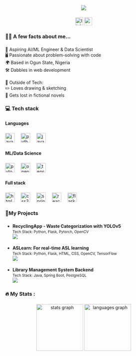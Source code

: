 <h1 align="center">
  <a href="https://git.io/typing-svg">
    <img src="https://readme-typing-svg.herokuapp.com/?lines=Hello,+There!+👋;This+is+Osman+DURDAĞ....;Nice+to+meet+you!&center=true&size=30">
  </a>
</h1>

###

<div align="center">
  <a href="https://www.linkedin.com/in/ibukun-oduntan"><img src="https://img.shields.io/static/v1?message=LinkedIn&logo=linkedin&label=&color=0077B5&logoColor=white&labelColor=&style=for-the-badge" height="25" alt="linkedin logo" /></a>
  <a href="mailto:ibukunod@gmail.com"><img src="https://img.shields.io/static/v1?message=Gmail&logo=gmail&label=&color=D14836&logoColor=white&labelColor=&style=for-the-badge" height="25" alt="gmail logo" /></a>
</div>

###

<h3 align="left">👩‍💻 A few facts about me...</h3>

###

<p align="left">🤖 Aspiring AI/ML Engineer & Data Scientist<br>🖥️ Passionate about problem-solving with code<br>🌍 Based in Ogun State, Nigeria<br>🛠️ Dabbles in web development<br><br>🎨 Outside of Tech:<br>✏️ Loves drawing & sketching<br>📖 Gets lost in fictional novels</p>

###

<h3 align="left">💻 Tech stack</h3>

###
<h4 align="left">Languages</h4>

###

<div align="left">
  <img src="https://cdn.jsdelivr.net/gh/devicons/devicon/icons/java/java-original.svg" height="30" alt="java logo"  />
  <img width="12" />
  <img src="https://cdn.jsdelivr.net/gh/devicons/devicon/icons/python/python-original.svg" height="30" alt="python logo"  />
  <img width="12" />
  <img src="https://cdn.jsdelivr.net/gh/devicons/devicon/icons/javascript/javascript-original.svg" height="30" alt="javascript logo"  />
</div>

###

<h4 align="left">ML/Data Science</h4>

###

<div align="left">
  <img src="https://cdn.jsdelivr.net/gh/devicons/devicon/icons/pytorch/pytorch-original.svg" height="30" alt="pytorch logo"  />
  <img width="12" />
  <img src="https://cdn.jsdelivr.net/gh/devicons/devicon/icons/opencv/opencv-original.svg" height="30" alt="opencv logo"  />
  <img width="12" />
  <img src="https://cdn.jsdelivr.net/gh/devicons/devicon/icons/tensorflow/tensorflow-original.svg" height="30" alt="tensorflow logo"  />
</div>

###

<h4 align="left">Full stack</h4>

###

<div align="left">
  <img src="https://cdn.jsdelivr.net/gh/devicons/devicon/icons/html5/html5-original.svg" height="30" alt="html5 logo"  />
  <img width="12" />
  <img src="https://cdn.jsdelivr.net/gh/devicons/devicon/icons/css3/css3-original.svg" height="30" alt="css3 logo"  />
  <img width="12" />
  <img src="https://cdn.jsdelivr.net/gh/devicons/devicon/icons/spring/spring-original.svg" height="30" alt="spring logo"  />
  <img width="12" />
  <img src="https://cdn.jsdelivr.net/gh/devicons/devicon/icons/react/react-original.svg" height="30" alt="react logo"  />
  <img width="12" />
  <img src="https://cdn.jsdelivr.net/gh/devicons/devicon/icons/flask/flask-original.svg" height="30" alt="flask logo"  />
</div>

###

<h3 align="left">🚀My Projects</h3>

###

<ul>
  <li>
    <b>RecyclingApp - Waste Categorization with YOLOv5</b><br>
    <small>Tech Stack: Python, Flask, Pytorch, OpenCV</small><br>
    <a href="https://github.com/ibukunOduntan/RecyclingApp"><img src="https://img.shields.io/badge/View%20Project-323330?style=for-the-badge&logo=github&logoColor=white" /></a>
  </li>
  <br>
  <li>
    <b>ASLearn: For real-time ASL learning</b><br>
    <small>Tech Stack: Python, Flask, HTML, CSS, OpenCV, TensorFlow</small><br>
    <a href="https://github.com/ibukunOduntan/"><img src="https://img.shields.io/badge/View%20Project-323330?style=for-the-badge&logo=github&logoColor=white" /></a>
  </li>
  <br>
  <li>
    <b>Library Management System Backend</b><br>
    <small>Tech Stack: Java, Spring Boot, PostgreSQL</small><br>
    <a href="https://github.com/ibukunOduntan/LMS"><img src="https://img.shields.io/badge/View%20Project-323330?style=for-the-badge&logo=github&logoColor=white" /></a>
  </li>
</ul>

###

<h3 align="left">🔥 My Stats :</h3>

###

<div align="center">
  <img src="https://github-readme-stats.vercel.app/api?username=ibukunOduntan&hide_title=false&hide_rank=false&show_icons=true&include_all_commits=true&count_private=true&disable_animations=false&theme=dracula&locale=en&hide_border=false&order=1" height="150" alt="stats graph"  />
  <img src="https://github-readme-stats.vercel.app/api/top-langs?username=ibukunOduntan&locale=en&hide_title=false&layout=compact&card_width=320&langs_count=5&theme=dracula&hide_border=false&order=2" height="150" alt="languages graph"  />
</div>






